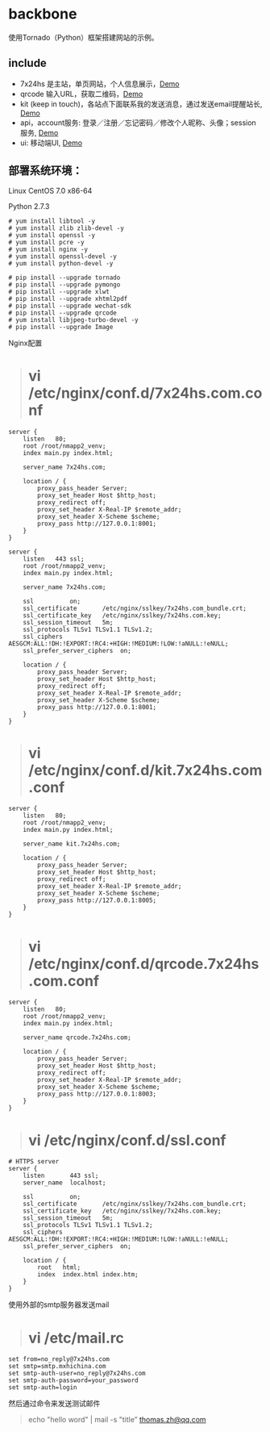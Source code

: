 # backbone
使用Tornado（Python）框架搭建网站的示例。


## include
* 7x24hs 是主站，单页网站，个人信息展示，[Demo](http://www.7x24hs.com)
* qrcode 输入URL，获取二维码，[Demo](http://qrcode.7x24hs.com)
* kit (keep in touch)，各站点下面联系我的发送消息，通过发送email提醒站长, [Demo](http://kit.7x24hs.com)
* api，account服务: 登录／注册／忘记密码／修改个人昵称、头像；session服务, [Demo](http://7x24hs.com/login)
* ui: 移动端UI, [Demo](http://ui.7x24hs.com)

## 部署系统环境：
Linux CentOS 7.0 x86-64

Python 2.7.3

    # yum install libtool -y
    # yum install zlib zlib-devel -y
    # yum install openssl -y
    # yum install pcre -y
    # yum install nginx -y
    # yum install openssl-devel -y
    # yum install python-devel -y

    # pip install --upgrade tornado
    # pip install --upgrade pymongo
    # pip install --upgrade xlwt
    # pip install --upgrade xhtml2pdf
    # pip install --upgrade wechat-sdk
    # pip install --upgrade qrcode
    # yum install libjpeg-turbo-devel -y
    # pip install --upgrade Image

Nginx配置
>    # vi /etc/nginx/conf.d/7x24hs.com.conf 

    server {
        listen   80;
        root /root/nmapp2_venv;
        index main.py index.html;

        server_name 7x24hs.com;

        location / {
            proxy_pass_header Server;
            proxy_set_header Host $http_host;
            proxy_redirect off;
            proxy_set_header X-Real-IP $remote_addr;
            proxy_set_header X-Scheme $scheme;
            proxy_pass http://127.0.0.1:8001;
        }
    }
    
    server {
        listen   443 ssl;
        root /root/nmapp2_venv;
        index main.py index.html;

        server_name 7x24hs.com;

        ssl          on;
        ssl_certificate       /etc/nginx/sslkey/7x24hs.com_bundle.crt;
        ssl_certificate_key   /etc/nginx/sslkey/7x24hs.com.key;
        ssl_session_timeout   5m;
        ssl_protocols TLSv1 TLSv1.1 TLSv1.2;
        ssl_ciphers AESGCM:ALL:!DH:!EXPORT:!RC4:+HIGH:!MEDIUM:!LOW:!aNULL:!eNULL;
        ssl_prefer_server_ciphers  on;

        location / {
            proxy_pass_header Server;
            proxy_set_header Host $http_host;
            proxy_redirect off;
            proxy_set_header X-Real-IP $remote_addr;
            proxy_set_header X-Scheme $scheme;
            proxy_pass http://127.0.0.1:8001;
        }
    }

>    # vi /etc/nginx/conf.d/kit.7x24hs.com.conf

    server {
        listen   80;
        root /root/nmapp2_venv;
        index main.py index.html;

        server_name kit.7x24hs.com;

        location / {
            proxy_pass_header Server;
            proxy_set_header Host $http_host;
            proxy_redirect off;
            proxy_set_header X-Real-IP $remote_addr;
            proxy_set_header X-Scheme $scheme;
            proxy_pass http://127.0.0.1:8005;
        }
    }

>    # vi /etc/nginx/conf.d/qrcode.7x24hs.com.conf 

    server {
        listen   80;
        root /root/nmapp2_venv;
        index main.py index.html;

        server_name qrcode.7x24hs.com;

        location / {
            proxy_pass_header Server;
            proxy_set_header Host $http_host;
            proxy_redirect off;
            proxy_set_header X-Real-IP $remote_addr;
            proxy_set_header X-Scheme $scheme;
            proxy_pass http://127.0.0.1:8003;
        }
    }

>    # vi /etc/nginx/conf.d/ssl.conf

    # HTTPS server
    server {
        listen       443 ssl;
        server_name  localhost;

        ssl          on;
        ssl_certificate       /etc/nginx/sslkey/7x24hs.com_bundle.crt;
        ssl_certificate_key   /etc/nginx/sslkey/7x24hs.com.key;
        ssl_session_timeout   5m;
        ssl_protocols TLSv1 TLSv1.1 TLSv1.2;
        ssl_ciphers AESGCM:ALL:!DH:!EXPORT:!RC4:+HIGH:!MEDIUM:!LOW:!aNULL:!eNULL;
        ssl_prefer_server_ciphers  on;

        location / {
            root   html;
            index  index.html index.htm;
        }
    }

使用外部的smtp服务器发送mail
>    # vi /etc/mail.rc  

    set from=no_reply@7x24hs.com
    set smtp=smtp.mxhichina.com
    set smtp-auth-user=no_reply@7x24hs.com
    set smtp-auth-password=your_password
    set smtp-auth=login

然后通过命令来发送测试邮件
> echo "hello word" | mail -s "title” thomas.zh@qq.com  
